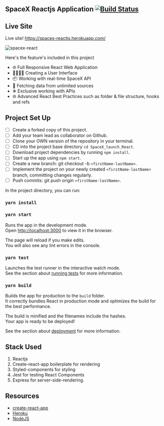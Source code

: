 
## SpaceX Reactjs Application [![Build Status](https://travis-ci.org/dwyl/esta.svg?branch=master)](https://travis-ci.org/)


## Live Site

Live site! https://spacex-reactjs.herokuapp.com/

![spacex-react](https://user-images.githubusercontent.com/17198965/167310189-b88543ad-3808-4a36-b4ee-969ab3c4196f.png)

Here's the feature's included in this project

- 🌐 Full Responsive React Web Application
- 👨‍👩‍👧‍👦 Creating a User Interface
- 📦 Working with real-time SpaceX API
- 📝 Fetching data from unlimited sources
- ❄ Exclusive working with APIs
- 🌐 Advanced React Best Practices such as folder & file structure, hooks and refs



## Project Set Up

- [ ] Create a forked copy of this project.
- [ ] Add your team lead as collaborator on Github.
- [ ] Clone your OWN version of the repository in your terminal.
- [ ] CD into the project base directory `cd SpaceX_launch_React`.
- [ ] Download project dependencies by running `npm install`.
- [ ] Start up the app using `npm start`.
- [ ] Create a new branch: git checkout -b `<firstName-lastName>`.
- [ ] Implement the project on your newly created `<firstName-lastName>` branch, committing changes regularly.
- [ ] Push commits: git push origin `<firstName-lastName>`.

In the project directory, you can run:

### `yarn install`

### `yarn start`

Runs the app in the development mode.<br />
Open [http://localhost:3000](http://localhost:3000) to view it in the browser.

The page will reload if you make edits.<br />
You will also see any lint errors in the console.

### `yarn test`

Launches the test runner in the interactive watch mode.<br />
See the section about [running tests](https://facebook.github.io/create-react-app/docs/running-tests) for more information.

### `yarn build`

Builds the app for production to the `build` folder.<br />
It correctly bundles React in production mode and optimizes the build for the best performance.

The build is minified and the filenames include the hashes.<br />
Your app is ready to be deployed!

See the section about [deployment](https://facebook.github.io/create-react-app/docs/deployment) for more information.

## Stack Used

1. Reactjs
2. Create-react-app boilerplate for rendering
3. Styled-components for styling
4. Jest for testing React Components
5. Express for server-side-rendering.

## Resources

- [create-react-app](https://create-react-app.dev/docs/getting-started)
- [Heroku](https://www.heroku.com/)
- [NodeJS](https://nodejs.org/en/download/)

